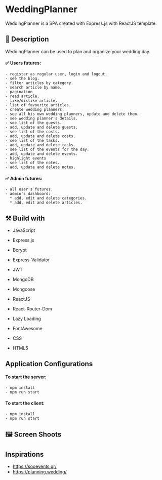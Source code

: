 # WeddingPlanner
WeddingPlanner is a SPA created with Express.js with ReactJS template.

## :memo: Description
WeddingPlanner can be used to plan and organize your wedding day.

#### :white_check_mark: Users futures: 

    - register as regular user, login and logout. 
    - see the blog.
    - filter articles by category.
    - search article by name.
    - pagination
    - read article.
    - like/dislike article.
    - list of favourite articles.
    - create wedding planners.
    - see all his own wedding planners, update and delete them.
    - see wedding planner's details.
    - see list of the guests.
    - add, update and delete guests.
    - see list of the costs.
    - add, update and delete costs.
    - see list of the tasks.
    - add, update and delete tasks.
    - see list of the events for the day.
    - add, update and delete events.
    - highlight events
    - see list of the notes.
    - add, update and delete notes.
      
#### :white_check_mark: Admin futures: 

    - all user's futures.
    - admin's dashboard:  
      * add, edit and delete categories.
      * add, edit and delete articles.

## :hammer_and_pick: Build with

 - JavaScript

 - Express.js
 
 - Bcrypt
 
 - Express-Validator
 
 - JWT

 - MongoDB 

 - Mongoose 
 
 - ReactJS
 
 - React-Router-Dom
 
 - Lazy Loading
 
 - FontAwesome

 - CSS

 - HTML5

## Application Configurations
 #### To start the server: 
 
    - npm install
    - npm run start
    
 #### To start the client: 
 
    - npm install
    - npm run start

## :framed_picture: Screen Shoots

## Inspirations

- https://sooevents.gr/
- https://planning.wedding/

